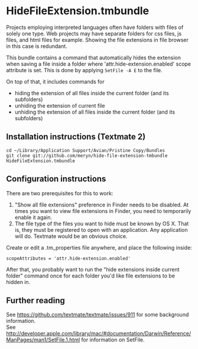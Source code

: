 # HideFileExtension.tmbundle

Projects employing interpreted languages often have folders with files of solely one type. Web projects may have separate folders for css files, js files, and html files for example. Showing the file extensions in file browser in this case is redundant.

This bundle contains a command that automatically hides the extension when saving a file inside a folder where 'attr.hide-extension.enabled' scope attribute is set. This is done by applying `SetFile -A E` to the file. 

On top of that, it includes commands for 

* hiding the extension of all files inside the current folder (and its subfolders)
* unhiding the extension of current file
* unhiding the extension of all files inside the current folder (and its subfolders)

## Installation instructions (Textmate 2)

    cd ~/Library/Application Support/Avian/Pristine Copy/Bundles
    git clone git://github.com/meryn/hide-file-extension-tmbundle HideFileExtension.tmbundle

## Configuration instructions

There are two prerequisites for this to work:

1. "Show all file extensions" preference in Finder needs to be disabled. At times you want to view file extensions in Finder, you need to temporarily enable it again.
2. The file type of the files you want to hide must be known by OS X. That is, they must be registered to open with an application. Any application will do. Textmate would be an obvious choice.

Create or edit a .tm_properties file anywhere, and place the following inside:

    scopeAttributes = 'attr.hide-extension.enabled'

After that, you probably want to run the "hide extensions inside current folder" command once for each folder you'd like file extensions to be hidden in.

## Further reading

See https://github.com/textmate/textmate/issues/911 for some background information.  
See http://developer.apple.com/library/mac/#documentation/Darwin/Reference/ManPages/man1/SetFile.1.html for information on SetFile.